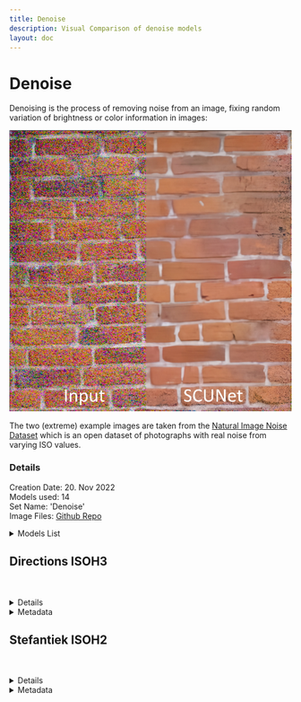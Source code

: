 ```yaml
---
title: Denoise
description: Visual Comparison of denoise models
layout: doc
---
```


<script setup>
import ImageSliderLocal from './components/imagesliderlocal.vue' // the vue image slider example comparison component
</script>

# Denoise

Denoising is the process of removing noise from an image, fixing random variation of brightness or color information in images:

![Example](../assets/images/denoise/denoise_example.jpg) 

The two (extreme) example images are taken from the [Natural Image Noise Dataset](https://commons.wikimedia.org/wiki/Natural_Image_Noise_Dataset) which is an open dataset of photographs with real noise from varying ISO values.

### Details

  Creation Date: 20. Nov 2022  
  Models used: 14  
  Set Name: 'Denoise'  
  Image Files: [Github Repo](https://github.com/Phhofm/upscale/tree/main/assets/images)  

  <details>
    <summary>Models List</summary>

    ISO_denoise_v1
    ISO_denoise_v2
    NoiseToner-Poisson-Detailed_108000_G
    NoiseToner-Poisson-Soft-101000_G
    NoiseToner-Uniform-Detailed_100000_G
    NoiseToner-Uniform-Soft_10000_G
    Film-Degrainer-1-000
    LADDIER1_282500_G
    Restormer
    MAXIM
    NAFNet
    Swin-Conv-UNet (SCUNet)
    SwinIR
    Old Photo Restoration via Deep Latent Space Translation

  </details>

## Directions ISOH3

<br/>
<ImageSliderLocal inputImage='/upscale/sources/denoise/input/NIND_directions_ISOH3.jpg' localFolder='denoise/output/directions' />
<br/>

<details>
  <summary>Details</summary>
  <p>

  Creation Date: 20. Nov 2022  
  Image Dimensions: 1280x848 pixels  
  Type: Photo  

  </p>
  </details>
  <details>
    <summary>Metadata</summary>
  <p>

Camera manufacturer	FUJIFILM  
Camera model	X-T1  
Author	Trougnouf (Benoit Brummer)  
Copyright holder  	
cc-by-sa-4.0  
Exposure time	1/4,400 sec (0.00022727272727273)  
F-number	f/11  
ISO speed rating	6,400  
Date and time of data generation	14:24, 15 December 2018  
Lens focal length	30.2 mm  
Orientation	Normal  
Horizontal resolution	300 dpi  
Vertical resolution	300 dpi  
Software used	darktable 2.5.0+1087~g1078fb85e  
File change date and time	17:18, 15 December 2018  
Y and C positioning	Centered  
Exposure Program	Aperture priority  
Exif version	2.3  
Date and time of digitizing	14:24, 15 December 2018  
Meaning of each component	  
1. Y  
2. Cb  
3. Cr  
4. does not exist  
   
APEX shutter speed	12.169924996926  
APEX aperture	6.8925124792013  
APEX brightness	5.56  
APEX exposure bias	−3  
Maximum land aperture	2.9708536585366 APEX (f/2.8)  
Metering mode	Pattern  
Light source	Unknown  
Supported Flashpix version	1  
Color space	sRGB  
Focal plane X resolution	820  
Focal plane Y resolution	820  
Focal plane resolution unit	3  
Sensing method	One-chip color area sensor  
File source	Digital still camera  
Scene type	A directly photographed image  
Custom image processing	Normal process  
Exposure mode	Auto exposure  
White balance	Auto white balance  
Focal length in 35 mm film	45 mm  
Scene capture type	Standard  
Saturation	Normal  
Sharpness	Normal  
Subject distance range	Unknown  
Image compression mode	2.5  
Flash	Flash did not fire  
Bits per component	  
  1. 16  
  2. 16  
  3. 16  
   
Height	3,250 px  
Width	4,906 px  
Pixel composition	RGB  
Number of components	3  
Rating (out of 5)	1  


  </p>
</details>

## Stefantiek ISOH2

<br/>
<ImageSliderLocal inputImage='/upscale/sources/denoise/input/NIND_stefantiek_ISOH2.jpg' localFolder='denoise/output/stefantiek' />
<br/>

<details>
  <summary>Details</summary>
  <p>

  Creation Date: 20. Nov 2022  
  Image Dimensions: 543x1024 pixels  
  Type: Photo  

  </p>
  </details>
  <details>
    <summary>Metadata</summary>
  <p>

Camera manufacturer	FUJIFILM  
Camera model	X-T1  
Author	Trougnouf (Benoit Brummer)  
Copyright holder	  
cc-by-sa-4.0  
Exposure time	1/1,900 sec (0.00052631578947368)  
F-number	f/9  
ISO speed rating	6,400  
Date and time of data generation	13:52, 15 December 2018  
Lens focal length	55 mm  
Orientation	Normal  
Horizontal resolution	300 dpi  
Vertical resolution	300 dpi  
Software used	darktable 2.5.0+1087~g1078fb85e  
File change date and time	17:17, 15 December 2018  
Y and C positioning	Centered  
Exposure Program	Aperture priority  
Exif version	2.3  
Date and time of digitizing	13:52, 15 December 2018  
Meaning of each component	  
1. Y  
2. Cb  
3. Cr  
4. does not exist  
   
APEX shutter speed	10.960001932274  
APEX aperture	6.307610619469  
APEX brightness	5.16  
APEX exposure bias	−1.67  
Maximum land aperture	2.9708536585366 APEX (f/2.8)  
Metering mode	Pattern  
Light source	Unknown  
Supported Flashpix version	1  
Color space	sRGB  
Focal plane X resolution	820  
Focal plane Y resolution	820  
Focal plane resolution unit	3  
Sensing method	One-chip color area sensor  
File source	Digital still camera  
Scene type	A directly photographed image  
Custom image processing	Normal process  
Exposure mode	Auto exposure  
White balance	Auto white balance  
Focal length in 35 mm film	83 mm  
Scene capture type	Standard  
Saturation	Normal  
Sharpness	Normal  
Subject distance range	Unknown  
Image compression mode	2.5  
Flash	Flash did not fire  
Bits per component	  
1. 16  
2. 16  
3. 16  
   
Height	3,050 px  
Width	1,618 px  
Pixel composition	RGB  
Number of components	3  
Rating (out of 5)	1   


  </p>
</details>